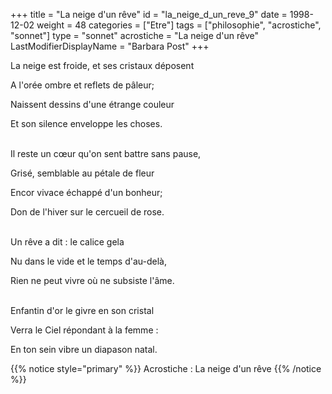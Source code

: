 +++
title = "La neige d'un rêve"
id = "la_neige_d_un_reve_9"
date = 1998-12-02
weight = 48
categories = ["Etre"]
tags = ["philosophie", "acrostiche", "sonnet"]
type = "sonnet"
acrostiche = "La neige d'un rêve"
LastModifierDisplayName = "Barbara Post"
+++

La neige est froide, et ses cristaux déposent

A l'orée ombre et reflets de pâleur;

Naissent dessins d'une étrange couleur

Et son silence enveloppe les choses.

 \
Il reste un cœur qu'on sent battre sans pause,

Grisé, semblable au pétale de fleur

Encor vivace échappé d'un bonheur;

Don de l'hiver sur le cercueil de rose.

 \
Un rêve a dit : le calice gela

Nu dans le vide et le temps d'au-delà,

Rien ne peut vivre où ne subsiste l'âme.

 \
Enfantin d'or le givre en son cristal

Verra le Ciel répondant à la femme :

En ton sein vibre un diapason natal.

{{% notice style="primary" %}}
Acrostiche : La neige d'un rêve
{{% /notice %}}
